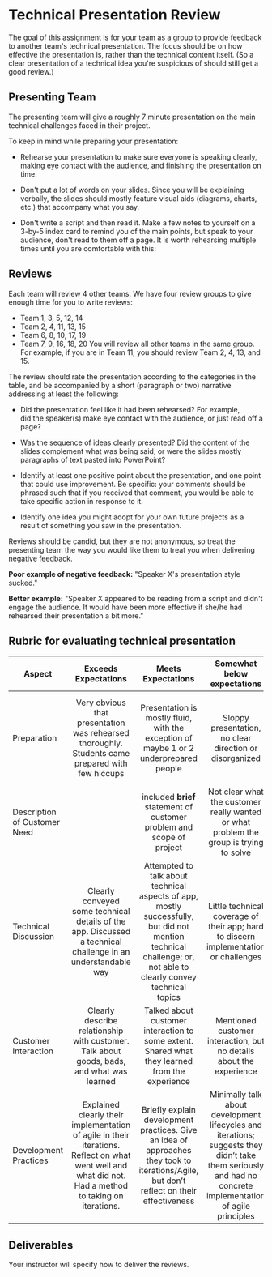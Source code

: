 # Technical Presentation Review

The goal of this assignment is for your team as a group to provide
feedback to another team's technical presentation.  The focus should
be on how effective the presentation is, rather than the technical
content itself.  (So a clear presentation of a technical idea you're
suspicious of should still get a good review.)

## Presenting Team

The presenting team will give a roughly 7 minute presentation on the
main technical challenges faced in their project.

To keep in mind while preparing your presentation:

* Rehearse your presentation to make sure everyone is speaking clearly,
making eye contact with the audience, and finishing the presentation on
time.

* Don't put a lot of words on your slides.  Since you will be explaining
verbally, the slides should mostly feature visual aids (diagrams,
charts, etc.) that accompany what you say.

* Don't write a script and then read it.  Make a few notes to yourself
on a 3-by-5 index card to remind you of the main points, but speak to
your audience, don't read to them off a page.  It is worth rehearsing
multiple times until you are comfortable with this:

## Reviews
Each team will review 4 other teams.  We have four review groups to give enough time for you to write reviews:

- Team 1, 3, 5, 12, 14
- Team 2, 4, 11, 13, 15
- Team 6, 8, 10, 17, 19
- Team 7, 9, 16, 18, 20
You will review all other teams in the same group.  For example, if you are in Team 11, you should review Team 2, 4, 13, and 15.

The review should rate the presentation according to the categories in the table,
and be accompanied by a short (paragraph or two) narrative addressing at least the following:

* Did the presentation feel like it had been rehearsed?  For example,  
did the speaker(s) make
eye contact with the audience, or just read off a page?

* Was the
sequence of ideas clearly presented?  Did the content of the slides
complement what was being said, or were the slides mostly paragraphs of
text pasted into PowerPoint?

*  Identify at least one positive point about the presentation,
and one point that could use
improvement.  Be specific: your comments should be phrased such that
if you received that comment, you would be able to take specific
action in response to it.

* Identify one idea you might adopt for your own future
projects as a result of something you saw in the presentation.

Reviews should be candid, but they are not anonymous, so treat the
presenting team the way you would like them to treat you when delivering
negative feedback.  

**Poor example of negative feedback:** "Speaker X's presentation style
sucked."

**Better example:** "Speaker X appeared to be reading from a script and
didn't engage the audience.  It would have been more effective if she/he
had rehearsed their presentation a bit more."

## Rubric for evaluating technical presentation

<table><thead>
<tr>
<th>Aspect</th>
<th align="center">Exceeds Expectations</th>
<th align="center">Meets Expectations</th>
<th align="center">Somewhat below expectations</th>
<th align="center">Not acceptable</th>
</tr>
</thead><tbody>
<tr>
<td>Preparation</td>
<td align="center">Very obvious that presentation was rehearsed thoroughly.  Students came prepared with few hiccups</td>
<td align="center">Presentation is mostly fluid, with the exception of maybe 1 or 2 underprepared people</td>
<td align="center">Sloppy presentation, no clear direction or disorganized</td>
<td align="center">It was really, really bad.  I could have presented about their app better than them, impromptu</td>
</tr>
<tr>
<td>Description of Customer Need</td>
<td align="center"></td>
<td align="center">included <strong>brief</strong> statement of customer problem and scope of project</td>
<td align="center">Not clear what the customer really wanted or what problem the group is trying to solve</td>
<td align="center">No discussion of customer needs</td>
</tr>
<tr>
<td>Technical Discussion</td>
<td align="center">Clearly conveyed some technical details of the app.  Discussed a technical challenge in an understandable way</td>
<td align="center">Attempted to talk about technical aspects of app, mostly successfully, but did not mention technical challenge; or, not able to clearly convey technical topics</td>
<td align="center">Little technical coverage of their app; hard to discern implementation or challenges</td>
<td align="center">No technical discussion</td>
</tr>
<tr>
<td>Customer Interaction</td>
<td align="center">Clearly describe relationship with customer. Talk about goods, bads, and what was learned</td>
<td align="center">Talked about customer interaction to some extent.  Shared what they learned from the experience</td>
<td align="center">Mentioned customer interaction, but no details about the experience</td>
<td align="center">No discussion of customer interactions</td>
</tr>
<tr>
<td>Development Practices</td>
<td align="center">Explained clearly their implementation of agile in their iterations.  Reflect on what went well and what did not.  Had a method to taking on iterations.</td>
<td align="center">Briefly explain development practices.  Give an idea of approaches they took to iterations/Agile, but don’t reflect on their effectiveness</td>
<td align="center">Minimally talk about development lifecycles and iterations; suggests they didn’t take them seriously and had no concrete implementation of agile principles</td>
<td align="center">No discussion of iterations or approach to handling them</td>
</tr>
</tbody></table>
</div></div></td></tr></tbody></table>

## Deliverables

Your instructor will specify how to deliver the reviews.
